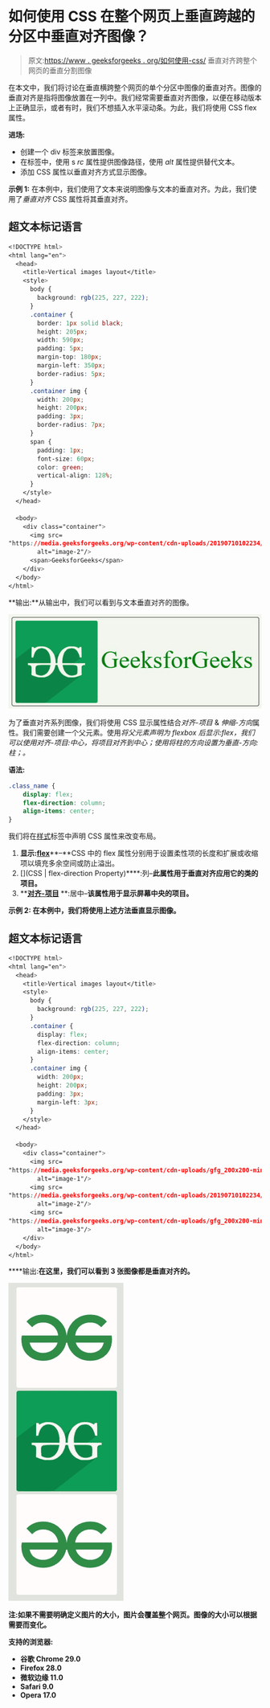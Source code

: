 # 如何使用 CSS 在整个网页上垂直跨越的分区中垂直对齐图像？

> 原文:[https://www . geeksforgeeks . org/如何使用-css/](https://www.geeksforgeeks.org/how-to-align-image-vertically-in-a-division-that-spans-vertically-on-the-whole-webpage-using-css/) 垂直对齐跨整个网页的垂直分割图像

在本文中，我们将讨论在垂直横跨整个网页的单个分区中图像的垂直对齐。图像的垂直对齐是指将图像放置在一列中。我们经常需要垂直对齐图像，以便在移动版本上正确显示，或者有时，我们不想插入水平滚动条。为此，我们将使用 CSS flex 属性。

**进场:**

*   创建一个 div 标签来放置图像。
*   在标签中，使用 s *rc* 属性提供图像路径，使用 *alt* 属性提供替代文本。
*   添加 CSS 属性以垂直对齐方式显示图像。

**示例 1:** 在本例中，我们使用了文本来说明图像与文本的垂直对齐。为此，我们使用了*垂直对齐* CSS 属性将其垂直对齐。

## 超文本标记语言

```css
<!DOCTYPE html>
<html lang="en">
  <head>
    <title>Vertical images layout</title>
    <style>
      body {
        background: rgb(225, 227, 222);
      }
      .container {
        border: 1px solid black;
        height: 205px;
        width: 590px;
        padding: 5px;
        margin-top: 180px;
        margin-left: 350px;
        border-radius: 5px;
      }
      .container img {
        width: 200px;
        height: 200px;
        padding: 3px;
        border-radius: 7px;
      }
      span {
        padding: 1px;
        font-size: 60px;
        color: green;
        vertical-align: 128%;
      }
    </style>
  </head>

  <body>
    <div class="container">
      <img src=
"https://media.geeksforgeeks.org/wp-content/cdn-uploads/20190710102234/download3.png"
        alt="image-2"/>
      <span>GeeksforGeeks</span>
    </div>
  </body>
</html>
```

**输出:**从输出中，我们可以看到与文本垂直对齐的图像。

![](img/81a7ac909f13d8744eac55d44724de19.png)

为了垂直对齐系列图像，我们将使用 CSS 显示属性结合*对齐-项目* & *伸缩-方向*属性。我们需要创建一个父元素。使用*将父元素声明为 flexbox 后显示:flex，*我们可以使用*对齐-项目:中心，将项目对齐到中心；*使用*将柱的方向设置为垂直-方向:柱；。*

**语法:**

```css
.class_name {
    display: flex;
    flex-direction: column;
    align-items: center;
}
```

我们将在[样式](https://www.geeksforgeeks.org/html-style-tag/)标签中声明 CSS 属性来改变布局。

1.  **显示:**[**flex**](https://www.geeksforgeeks.org/css-flex-property/)**–**CSS 中的 flex 属性分别用于设置柔性项的长度和扩展或收缩项以填充多余空间或防止溢出。
2.  [](CSS | flex-direction Property)****:列–**此属性用于垂直对齐应用它的类的项目。**
3.  **[**对齐-项目**](https://www.geeksforgeeks.org/css-align-items-property/) **:居中–**该属性用于显示屏幕中央的项目。**

****示例 2:** 在本例中，我们将使用上述方法垂直显示图像。**

## **超文本标记语言**

```css
<!DOCTYPE html>
<html lang="en">
  <head>
    <title>Vertical images layout</title>
    <style>
      body {
        background: rgb(225, 227, 222);
      }
      .container {
        display: flex;
        flex-direction: column;
        align-items: center;
      }
      .container img {
        width: 200px;
        height: 200px;
        padding: 3px;
        margin-left: 3px;
      }
    </style>
  </head>

  <body>
    <div class="container">
      <img src=
"https://media.geeksforgeeks.org/wp-content/cdn-uploads/gfg_200x200-min.png"
        alt="image-1"/>
      <img src=
"https://media.geeksforgeeks.org/wp-content/cdn-uploads/20190710102234/download3.png"
        alt="image-2"/>
      <img src=
"https://media.geeksforgeeks.org/wp-content/cdn-uploads/gfg_200x200-min.png"
        alt="image-3"/>
    </div>
  </body>
</html>
```

****输出:**在这里，我们可以看到 3 张图像都是垂直对齐的。**

**![](img/b66c2725f35f67cc9f51b2e24a4f92d3.png)**

****注**:如果不需要明确定义图片的大小，图片会覆盖整个网页。图像的大小可以根据需要而变化。**

****支持的浏览器:****

*   **谷歌 Chrome 29.0**
*   **Firefox 28.0**
*   **微软边缘 11.0**
*   **Safari 9.0**
*   **Opera 17.0**